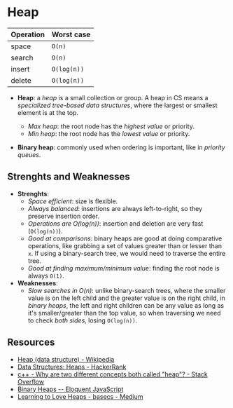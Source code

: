 # Heap

| Operation | Worst case  |
| --------- | ----------- |
| space     | `O(n)`      |
| search    | `O(n)`      |
| insert    | `O(log(n))` |
| delete    | `O(log(n))` |

* **Heap**: a *heap* is a small collection or group. A heap in CS means a
  *specialized tree-based data structures*, where the largest or smallest element is at the top.
  * *Max heap*: the root node has the *highest value* or priority.
  * *Min heap*: the root node has the *lowest value* or priority.

* **Binary heap**: commonly used when ordering is important, like in *priority queues*.

## Strenghts and Weaknesses

* **Strenghts**:
  * *Space efficient*: size is flexible.
  * *Always balanced*: insertions are always left-to-right, so they preserve
    insertion order.
  * *Operations are O(log(n))*: insertion and deletion are very fast (`O(log(n))`).
  * *Good at comparisons*: binary heaps are good at doing comparative
    operations, like grabbing a set of values greater than or lesser than `x`.
    If using a binary-search tree, we would need to traverse the entire tree.
  * *Good at finding maximum/minimum value*: finding the root node is always `O(1)`.
* **Weaknesses**:
  * *Slow searches in O(n)*: unlike binary-search trees, where the smaller value is on
  the left child and the greater value is on the right child, in *binary heaps*,
  the left and right children can be any value as long as it's smaller/greater
  than the top value, so when traversing we need to check *both sides*, losing
  `O(log(n))`.

## Resources

* [Heap (data structure) - Wikipedia](https://en.wikipedia.org/wiki/Heap_(data_structure))
* [Data Structures: Heaps - HackerRank](https://www.youtube.com/watch?v=t0Cq6tVNRBA)
* [c++ - Why are two different concepts both called "heap"? - Stack Overflow](https://stackoverflow.com/questions/1699057/why-are-two-different-concepts-both-called-heap)
* [Binary Heaps -- Eloquent JavaScript](https://eloquentjavascript.net/1st_edition/appendix2.html)
* [Learning to Love Heaps - basecs - Medium](https://medium.com/basecs/learning-to-love-heaps-cef2b273a238)
